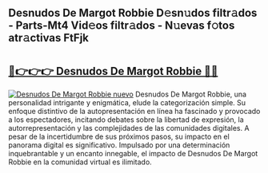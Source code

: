 ## Desnudos De Margot Robbie D𝚎sn𝚞dos filtr𝚊dos - Parts-Mt4 Vid𝚎os filtr𝚊dos - N𝚞evas f𝚘tos atr𝚊ctivas FtFjk

# <h2><a href="http://mbcvjgm.tromn.icu/?c=Desnudos+De+Margot+Robbie">🔗👉👉👉 Desnudos De Margot Robbie 🔗🔗</a></h2>

[![Desnudos De Margot Robbie nuevo](https://i.imgur.com/pEAQMta.gif)](http://mbcvjgm.tromn.icu/?c=Desnudos+De+Margot+Robbie)
Desnudos De Margot Robbie, una personalidad intrigante y enigmática, elude la categorización simple. Su enfoque distintivo de la autopresentación en línea ha fascinado y provocado a los espectadores, incitando debates sobre la libertad de expresión, la autorrepresentación y las complejidades de las comunidades digitales. A pesar de la incertidumbre de sus próximos pasos, su impacto en el panorama digital es significativo. Impulsado por una determinación inquebrantable y un encanto innegable, el impacto de Desnudos De Margot Robbie en la comunidad virtual es ilimitado.
